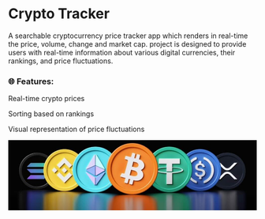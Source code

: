 # Crypto Tracker
A searchable cryptocurrency price tracker app which renders in real-time the price, volume, change and market cap. project is designed to provide users with real-time information about various digital currencies, their rankings, and price fluctuations.

### 🌐 Features:

<p>Real-time crypto prices</p>
<p>Sorting based on rankings</p>
<p>Visual representation of price fluctuations</p>

<img src="img.jpg" width="100%" height="80%">




